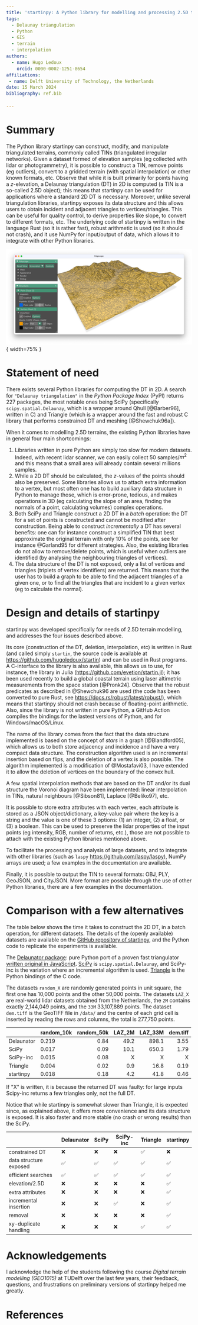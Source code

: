 ```yaml
---
title: 'startinpy: A Python library for modelling and processing 2.5D terrains'
tags:
  - Delaunay triangulation
  - Python
  - GIS
  - terrain
  - interpolation
authors:
  - name: Hugo Ledoux
    orcid: 0000-0002-1251-8654
affiliations:
 - name: Delft University of Technology, the Netherlands
date: 15 March 2024
bibliography: ref.bib

---
```


# Summary

The Python library startinpy can construct, modify, and manipulate triangulated terrains, commonly called TINs (triangulated irregular networks).
Given a dataset formed of elevation samples (eg collected with lidar or photogrammetry), it is possible to construct a TIN, remove points (eg outliers), convert to a gridded terrain (with spatial interpolation) or other known formats, etc.
Observe that while it is built primarily for points having a *z*-elevation, a Delaunay triangulation (DT) in 2D is computed (a TIN is a so-called 2.5D object); this means that startinpy can be used for applications where a standard 2D DT is necessary.
Moreover, unlike several triangulation libraries, startinpy exposes its data structure and this allows users to obtain incident and adjacent triangles to vertices/triangles. 
This can be useful for quality control, to derive properties like slope, to convert to different formats, etc. 
The underlying code of startinpy is written in the language Rust (so it is rather fast), robust arithmetic is used (so it should not crash), and it use NumPy for input/output of data, which allows it to integrate with other Python libraries.

![A lidar dataset terrain reconstructed with startinpy and visualised with another Python library (Polyscope).](polyscope_gui.jpg){ width=75% }


# Statement of need

There exists several Python libraries for computing the DT in 2D.
A search for `"Delaunay triangulation"` in the *Python Package Index* (PyPI) returns 227 packages, the most notable ones being SciPy (specifically `scipy.spatial.Delaunay`, which is a wrapper around Qhull [@Barber96], written in C) and Triangle (which is a wrapper around the fast and robust C library that performs constrained DT and meshing [@Shewchuk96a]).

When it comes to modelling 2.5D terrains, the existing Python libraries have in general four main shortcomings:

  1. Libraries written in pure Python are simply too slow for modern datasets. Indeed, with recent lidar scanner, we can easily collect 50 samples/$m^2$ and this means that a small area will already contain several millions samples. 
  2. While a 2D DT should be calculated, the *z*-values of the points should also be preserved. Some libraries allows us to attach extra information to a vertex, but most often one has to build auxiliary data structure in Python to manage those, which is error-prone, tedious, and makes operations in 3D (eg calculating the slope of an area, finding the normals of a point, calculating volumes) complex operations.
  3. Both SciPy and Triangle construct a 2D DT in a *batch* operation: the DT for a set of points is constructed and cannot be modified after construction. Being able to construct *incrementally* a DT has several benefits: one can for instance construct a simplified TIN that best approximate the original terrain with only 10% of the points, see for instance @Garland95 for different strategies. Also, the existing libraries do not allow to remove/delete points, which is useful when outliers are identified (by analysing the neighbouring triangles of vertices).
  4. The data structure of the DT is not exposed, only a list of vertices and triangles (triplets of vertex identifiers) are returned. This means that the user has to build a graph to be able to find the adjacent triangles of a given one, or to find all the triangles that are incident to a given vertex (eg to calculate the normal).


# Design and details of startinpy

startinpy was developed specifically for needs of 2.5D terrain modelling, and addresses the four issues described above.

Its core (construction of the DT, deletion, interpolation, etc) is written in Rust (and called simply `startin`, the source code is available at https://github.com/hugoledoux/startin) and can be used in Rust programs. 
A C-interface to the library is also available, this allows us to use, for instance, the library in Julia (https://github.com/evetion/startin.jl); it has been used recently to build a global coastal terrain using laser altimetric measurements from the space station [@Pronk24].
Observe that the robust predicates as described in @Shewchuk96 are used (the code has been converted to pure Rust, see https://docs.rs/robust/latest/robust/), which means that startinpy should not crash because of floating-point arithmetic.
Also, since the library is not written in pure Python, a GitHub Action compiles the bindings for the lastest versions of Python, and for Windows/macOS/Linux.

The name of the library comes from the fact that the data structure implemented is based on the concept of *stars* in a graph [@Blandford05], which allows us to both store adjacency and incidence and have a very compact data structure.
The construction algorithm used is an incremental insertion based on flips, and the deletion of a vertex is also possible. 
The algorithm implemented is a modification of @Mostafavi03, I have extended it to allow the deletion of vertices on the boundary of the convex hull. 

A few spatial interpolation methods that are based on the DT and/or its dual structure the Voronoi diagram have been implemented: linear interpolation in TINs, natural neighbours [@Sibson81], Laplace [@Beliko97], etc.

It is possible to store extra attributes with each vertex, each attribute is stored as a JSON object/dictionary, a key-value pair where the key is a string and the value is one of these 3 options: (1) an integer, (2) a float, or (3) a boolean.
This can be used to preserve the lidar properties of the input points (eg intensity, RGB, number of returns, etc.), those are not possible to attach with the existing Python libraries mentioned above.

To facilitate the processing and analysis of large datasets, and to integrate with other libraries (such as `laspy` https://github.com/laspy/laspy), NumPy arrays are used; a few examples in the documentation are available.

Finally, it is possible to output the TIN to several formats: OBJ, PLY, GeoJSON, and CityJSON.
More format are possible through the use of other Python libraries, there are a few examples in the documentation.


# Comparison with a few alternatives

The table below shows the time it takes to construct the 2D DT, in a batch operation, for different datasets.
The details of the (openly available) datasets are available on the [GitHub repository of startinpy](https://github.com/hugoledoux/startinpy/tree/joss/dt_comparisons), and the Python code to replicate the experiments is available.

The [Delaunator package](https://github.com/HakanSeven12/Delaunator-Python): pure Python port of a proven fast triangulator [written original in JavaScript](https://github.com/mapbox/delaunator). 
[SciPy](https://docs.scipy.org/doc/scipy/reference/generated/scipy.spatial.Delaunay.html)  is `scipy.spatial.Delaunay`, and SciPy-inc is the variation where an incremental algorithm is used.
[Triangle](https://pypi.org/project/triangle/) is the Python bindings of the C code. 

The datasets `random_X` are randomly generated points in unit square, the first one has 10,000 points and the other 50,000 points.
The datasets `LAZ_X` are real-world lidar datasets obtained from the Netherlands, the `2M` contains exactly 2,144,049 points, and the `33M` 33,107,889 points. 
The dataset `dem.tiff` is the GeoTIFF file in `/data/` and the centre of each grid cell is inserted by reading the rows and columns, the total is 277,750 points.

|            |random_10k|random_50k|LAZ_2M|LAZ_33M|dem.tiff|
|:-----------|----------|---------:|-----:|------:|-------:|
| Delaunator |   0.219  |    0.84  | 49.2 | 898.1 |   3.55 |
| SciPy      |   0.017  |    0.09  | 10.1 | 650.3 |   1.79 |
| SciPy-inc  |   0.015  |    0.08  |    X |     X |      X |
| Triangle   |   0.004  |    0.02  |  0.9 |  16.8 |   0.19 |
| startinpy  |   0.018  |    0.18  |  4.2 |  41.8 |   0.46 |

If "X" is written, it is because the returned DT was faulty: for large inputs Scipy-inc returns a few triangles only, not the full DT.

Notice that while startinpy is somewhat slower than Triangle, it is expected since, as explained above, it offers more convenience and its data structure is exposed.
It is also faster and more stable (no crash or wrong results) than the SciPy.


|                        | Delaunator | SciPy | SciPy-inc | Triangle | startinpy |
|------------------------|------------|-------|-----------|----------|-----------|
| constrained DT         |    ❌      | ❌   |     ❌    |   ✅     |   ❌     |
| data structure exposed |    ✅      | ✅   |     ✅    |   ✅     |   ✅     |
| efficient searches     |    ✅      | ✅   |     ✅    |   ✅     |   ✅     |
| elevation/2.5D         |    ❌      | ❌   |     ❌    |   ❌     |   ✅     |
| extra attributes       |    ❌      | ❌   |     ❌    |   ❌     |   ✅     |
| incremental insertion  |    ❌      | ❌   |     ✅    |   ❌     |   ✅     |
| removal                |    ❌      | ❌   |     ❌    |   ❌     |   ✅     |
| xy-duplicate handling  |    ❌      | ❌   |     ❌    |   ✅     |   ✅     |



# Acknowledgements

I acknowledge the help of the students following the course *Digital terrain modelling (GEO1015)* at TUDelft over the last few years, their feedback, questions, and frustrations on preliminary versions of startinpy helped me greatly.

# References